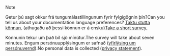 > [!NOTE]
><span data-ttu-id="b61c8-101">Getur þú sagt okkur frá tungumálastillingunum fyrir fylgigögnin þín?</span><span class="sxs-lookup"><span data-stu-id="b61c8-101">Can you tell us about your documentation language preferences?</span></span> <span data-ttu-id="b61c8-102">[Taktu stutta könnun.](https://aka.ms/BAG_Docs_Language_Survey) (athugaðu að þessi könnun er á ensku)</span><span class="sxs-lookup"><span data-stu-id="b61c8-102">[Take a short survey.](https://aka.ms/BAG_Docs_Language_Survey)</span></span>
>
><span data-ttu-id="b61c8-103">Könnunin tekur um það bil sjö mínútur.</span><span class="sxs-lookup"><span data-stu-id="b61c8-103">The survey will take about seven minutes.</span></span> <span data-ttu-id="b61c8-104">Engum persónuupplýsingum er safnað ([yfirlýsing um persónuvernd](https://go.microsoft.com/fwlink/?LinkId=521839)).</span><span class="sxs-lookup"><span data-stu-id="b61c8-104">No personal data is collected ([privacy statement](https://go.microsoft.com/fwlink/?LinkId=521839)).</span></span>

